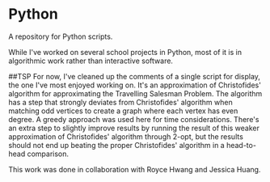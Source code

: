 # Python
A repository for Python scripts.

While I've worked on several school projects in Python, most of it is in algorithmic work rather than interactive software.

##TSP
For now, I've cleaned up the comments of a single script for display, the one I've most enjoyed working on. It's an approximation of Christofides' algorithm for approximating the Travelling Salesman Problem. The algorithm has a step that strongly deviates from Christofides' algorithm when matching odd vertices to create a graph where each vertex has even degree. A greedy approach was used here for time considerations. There's an extra step to slightly improve results by running the result of this weaker approximation of Christofides' algorithm through 2-opt, but the results should not end up beating the proper Christofides' algorithm in a head-to-head comparison.

This work was done in collaboration with Royce Hwang and Jessica Huang.
